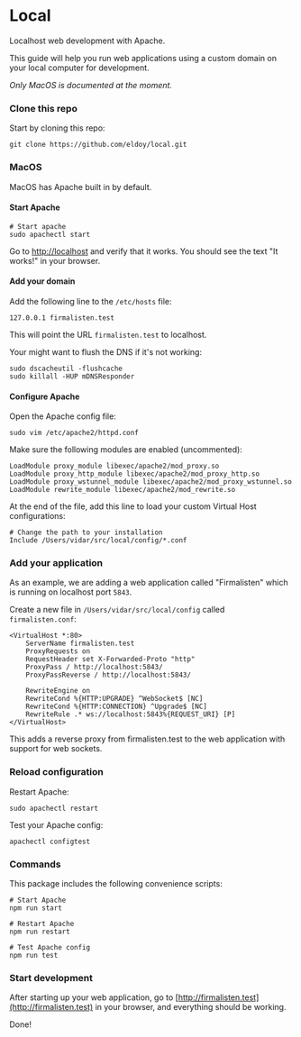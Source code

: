 # Local

Localhost web development with Apache.

This guide will help you run web applications using a custom domain on your local computer for development.

_Only MacOS is documented at the moment._

### Clone this repo

Start by cloning this repo:

```
git clone https://github.com/eldoy/local.git
```

### MacOS

MacOS has Apache built in by default.

#### Start Apache

```
# Start apache
sudo apachectl start
```

Go to [http://localhost](http://localhost) and verify that it works. You should see the text "It works!" in your browser.

#### Add your domain

Add the following line to the `/etc/hosts` file:

```
127.0.0.1 firmalisten.test
```

This will point the URL `firmalisten.test` to localhost.

Your might want to flush the DNS if it's not working:

```
sudo dscacheutil -flushcache
sudo killall -HUP mDNSResponder
```

#### Configure Apache

Open the Apache config file:
```
sudo vim /etc/apache2/httpd.conf
```

Make sure the following modules are enabled (uncommented):

```
LoadModule proxy_module libexec/apache2/mod_proxy.so
LoadModule proxy_http_module libexec/apache2/mod_proxy_http.so
LoadModule proxy_wstunnel_module libexec/apache2/mod_proxy_wstunnel.so
LoadModule rewrite_module libexec/apache2/mod_rewrite.so
```

At the end of the file, add this line to load your custom Virtual Host configurations:
```
# Change the path to your installation
Include /Users/vidar/src/local/config/*.conf
```

### Add your application

As an example, we are adding a web application called "Firmalisten" which is running on localhost port `5843`.

Create a new file in `/Users/vidar/src/local/config` called `firmalisten.conf`:

```
<VirtualHost *:80>
    ServerName firmalisten.test
    ProxyRequests on
    RequestHeader set X-Forwarded-Proto "http"
    ProxyPass / http://localhost:5843/
    ProxyPassReverse / http://localhost:5843/

    RewriteEngine on
    RewriteCond %{HTTP:UPGRADE} ^WebSocket$ [NC]
    RewriteCond %{HTTP:CONNECTION} ^Upgrade$ [NC]
    RewriteRule .* ws://localhost:5843%{REQUEST_URI} [P]
</VirtualHost>
```

This adds a reverse proxy from firmalisten.test to the web application with support for web sockets.

### Reload configuration

Restart Apache:
```
sudo apachectl restart
```

Test your Apache config:
```
apachectl configtest
```

### Commands

This package includes the following convenience scripts:

```
# Start Apache
npm run start

# Restart Apache
npm run restart

# Test Apache config
npm run test
```

### Start development

After starting up your web application, go to [http://firmalisten.test](http://firmalisten.test) in your browser, and everything should be working.

Done!
